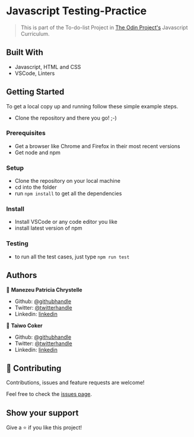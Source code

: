 # Javascript Testing-Practice

> This is part of the To-do-list Project in [The Odin Project's](https://www.theodinproject.com/courses/javascript/lessons/testing-practice?ref=lnav) Javascript Curriculum.



## Built With

- Javascript, HTML and CSS
- VSCode, Linters


## Getting Started

To get a local copy up and running follow these simple example steps.

- Clone the repository and there you go! ;-)

### Prerequisites

- Get a browser like Chrome and Firefox in their most recent versions
- Get node and npm

### Setup

- Clone the repository on your local machine
- cd into the folder
- run `npm install` to get all the dependencies

### Install

- Install VSCode or any code editor you like
- install latest version of npm

### Testing

- to run all the test cases, just type `npm run test`


## Authors

👤 **Manezeu Patricia Chrystelle**

- Github: [@githubhandle](https://github.com/patriciachrysy)
- Twitter: [@twitterhandle](https://twitter.com/ManezeuP)
- Linkedin: [linkedin](https://www.linkedin.com/in/manezeu-patricia-chrystelle-095072118/)

👤 **Taiwo Coker**

- Github: [@githubhandle](https://github.com/taiwocoker)
- Twitter: [@twitterhandle](https://twitter.com/SelloCoker)
- Linkedin: [linkedin](https://linkedin.com/in/taiwo-coker)

## 🤝 Contributing

Contributions, issues and feature requests are welcome!

Feel free to check the [issues page](https://github.com/taiwocoker/Testing-practice-with-jest/issues).

## Show your support

Give a ⭐️ if you like this project!

